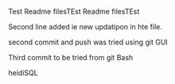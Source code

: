 Test Readme filesTEst Readme filesTEst

Second line added ie new updatipon in hte file.

second commit and push was tried using git GUI

Third commit to be tried from git Bash


heidiSQL